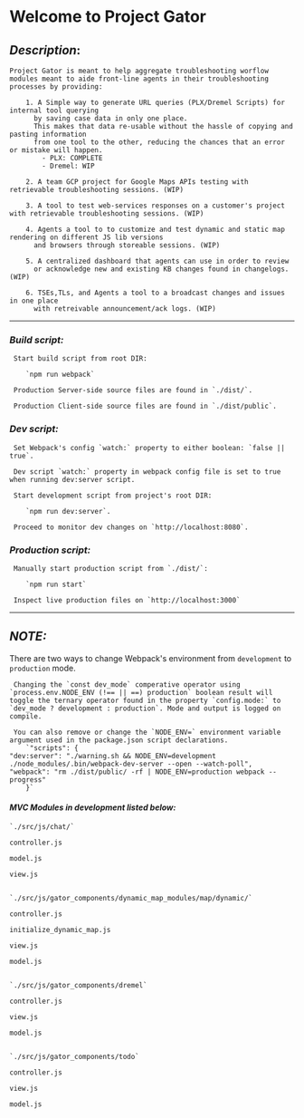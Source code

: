 #                                        Welcome to Project Gator


## _Description_: 

    Project Gator is meant to help aggregate troubleshooting worflow modules meant to aide front-line agents in their troubleshooting processes by providing:

        1. A Simple way to generate URL queries (PLX/Dremel Scripts) for internal tool querying 
          by saving case data in only one place. 
          This makes that data re-usable without the hassle of copying and pasting information 
          from one tool to the other, reducing the chances that an error or mistake will happen. 
            - PLX: COMPLETE
            - Dremel: WIP 

        2. A team GCP project for Google Maps APIs testing with retrievable troubleshooting sessions. (WIP)

        3. A tool to test web-services responses on a customer's project with retrievable troubleshooting sessions. (WIP)

        4. Agents a tool to to customize and test dynamic and static map rendering on different JS lib versions 
          and browsers through storeable sessions. (WIP)

        5. A centralized dashboard that agents can use in order to review 
          or acknowledge new and existing KB changes found in changelogs. (WIP)

        6. TSEs,TLs, and Agents a tool to a broadcast changes and issues in one place 
          with retreivable announcement/ack logs. (WIP)


***

### _Build script:_
    
     Start build script from root DIR: 
        
        `npm run webpack`

     Production Server-side source files are found in `./dist/`.

     Production Client-side source files are found in `./dist/public`.

### _Dev script:_ 
    
     Set Webpack's config `watch:` property to either boolean: `false || true`.
 
     Dev script `watch:` property in webpack config file is set to true when running dev:server script. 
    
     Start development script from project's root DIR:
        
        `npm run dev:server`.

     Proceed to monitor dev changes on `http://localhost:8080`.

### _Production  script:_

     Manually start production script from `./dist/`: 
    
        `npm run start` 

     Inspect live production files on `http://localhost:3000`

***

## _NOTE:_ 

There are two ways to change Webpack's environment from `development` to `production` mode. 

     Changing the `const dev_mode` comperative operator using `process.env.NODE_ENV (!== || ==) production` boolean result will toggle the ternary operator found in the property `config.mode:` to `dev_mode ? development : production`. Mode and output is logged on compile.  

     You can also remove or change the `NODE_ENV=` environment variable argument used in the package.json script declarations.
        `"scripts": {
    "dev:server": "./warning.sh && NODE_ENV=development ./node_modules/.bin/webpack-dev-server --open --watch-poll",
    "webpack": "rm ./dist/public/ -rf | NODE_ENV=production webpack --progress"
        }` 

#### _MVC Modules in development listed below:_



    `./src/js/chat/`

    controller.js

    model.js

    view.js


    `./src/js/gator_components/dynamic_map_modules/map/dynamic/`

    controller.js

    initialize_dynamic_map.js

    view.js

    model.js


    `./src/js/gator_components/dremel`

    controller.js

    view.js

    model.js


    `./src/js/gator_components/todo`

    controller.js

    view.js

    model.js